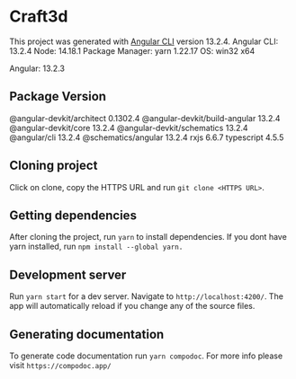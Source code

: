 # Craft3d

This project was generated with [Angular CLI](https://github.com/angular/angular-cli) version 13.2.4.
Angular CLI: 13.2.4
Node: 14.18.1
Package Manager: yarn 1.22.17
OS: win32 x64

Angular: 13.2.3

## Package Version

@angular-devkit/architect 0.1302.4
@angular-devkit/build-angular 13.2.4
@angular-devkit/core 13.2.4
@angular-devkit/schematics 13.2.4
@angular/cli 13.2.4
@schematics/angular 13.2.4
rxjs 6.6.7
typescript 4.5.5

## Cloning project

Click on clone, copy the HTTPS URL and run `git clone <HTTPS URL>`.

## Getting dependencies

After cloning the project, run `yarn` to install dependencies. If you dont have yarn installed, run `npm install --global yarn.`

## Development server

Run `yarn start` for a dev server.
Navigate to `http://localhost:4200/`. The app will automatically reload if you change any of the source files.

## Generating documentation

To generate code documentation run `yarn compodoc`. For more info please visit `https://compodoc.app/`
